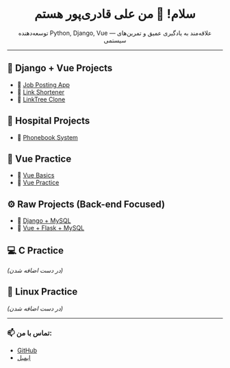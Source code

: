 <h1 align="center">سلام! 👋 من علی قادری‌پور هستم</h1>
<p align="center">توسعه‌دهنده Python, Django, Vue — علاقه‌مند به یادگیری عمیق و تمرین‌های سیستمی</p>

---

## 💼 Django + Vue Projects
- 🔗 [Job Posting App](https://github.com/alighaderipour/jobposting)
- 🔗 [Link Shortener](https://github.com/alighaderipour/linkshortener)
- 🔗 [LinkTree Clone](https://github.com/alighaderipour/LinkTreeClone)

## 🏥 Hospital Projects
- 🔗 [Phonebook System](https://github.com/alighaderipour/phonebook)

## 🎨 Vue Practice
- 🔗 [Vue Basics](https://github.com/alighaderipour/vue)
- 🔗 [Vue Practice](https://github.com/alighaderipour/vue-practice)

## ⚙️ Raw Projects (Back-end Focused)
- 🔗 [Django + MySQL](https://github.com/alighaderipour/djangomysql)
- 🔗 [Vue + Flask + MySQL](https://github.com/alighaderipour/vue-flask-mysql)

## 💻 C Practice
*(در دست اضافه شدن)*

## 🐧 Linux Practice
*(در دست اضافه شدن)*

---

### 📫 تماس با من:
- [GitHub](https://github.com/alighaderipour)
- [ایمیل](mailto:ali.ghaderipour@gmail.com) 

